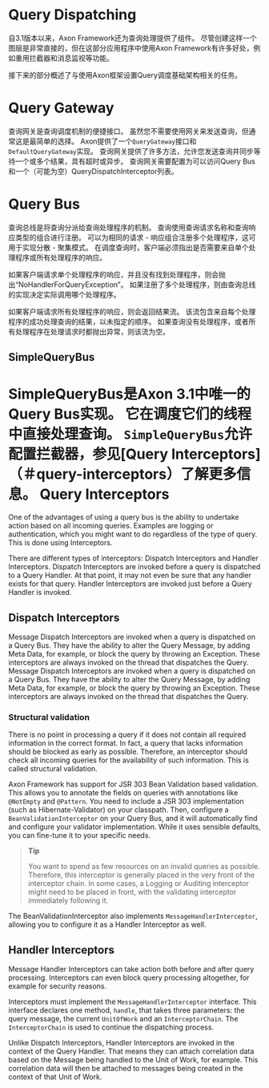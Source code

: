 Query Dispatching
=================
自3.1版本以来，Axon Framework还为查询处理提供了组件。 尽管创建这样一个图层是非常直接的，但在这部分应用程序中使用Axon Framework有许多好处，例如重用拦截器和消息监视等功能。

接下来的部分概述了与使用Axon框架设置Query调度基础架构相关的任务。

Query Gateway
=============
查询网关是查询调度机制的便捷接口。 虽然您不需要使用网关来发送查询，但通常这是最简单的选择。 Axon提供了一个`QueryGateway`接口和`DefaultQueryGateway`实现。 查询网关提供了许多方法，允许您发送查询并同步等待一个或多个结果，具有超时或异步。 查询网关需要配置为可以访问Query Bus和一个（可能为空）QueryDispatchInterceptor列表。

Query Bus
=========

查询总线是将查询分派给查询处理程序的机制。 查询使用查询请求名称和查询响应类型的组合进行注册。 可以为相同的请求 - 响应组合注册多个处理程序，这可用于实现分散 - 聚集模式。 在调度查询时，客户端必须指出是否需要来自单个处理程序或所有处理程序的响应。

如果客户端请求单个处理程序的响应，并且没有找到处理程序，则会抛出“NoHandlerForQueryException”。 如果注册了多个处理程序，则由查询总线的实现决定实际调用哪个处理程序。

如果客户端请求所有处理程序的响应，则会返回结果流。 该流包含来自每个处理程序的成功处理查询的结果，以未指定的顺序。 如果查询没有处理程序，或者所有处理程序在处理请求时都抛出异常，则该流为空。

SimpleQueryBus
--------------
SimpleQueryBus是Axon 3.1中唯一的Query Bus实现。 它在调度它们的线程中直接处理查询。 `SimpleQueryBus`允许配置拦截器，参见[Query Interceptors]（＃query-interceptors）了解更多信息。
Query Interceptors
==================
One of the advantages of using a query bus is the ability to undertake action based on all incoming queries. Examples are logging or authentication, which you might want to do regardless of the type of query. This is done using Interceptors.

There are different types of interceptors: Dispatch Interceptors and Handler Interceptors. Dispatch Interceptors are invoked before a query is dispatched to a Query Handler. At that point, it may not even be sure that any handler exists for that query. Handler Interceptors are invoked just before a Query Handler is invoked.

Dispatch Interceptors
---------------------
Message Dispatch Interceptors are invoked when a query is dispatched on a Query Bus. They have the ability to alter the Query Message, by adding Meta Data, for example, or block the query by throwing an Exception. These interceptors are always invoked on the thread that dispatches the Query.
Message Dispatch Interceptors are invoked when a query is dispatched on a Query Bus. They have the ability to alter the Query Message, by adding Meta Data, for example, or block the query by throwing an Exception. These interceptors are always invoked on the thread that dispatches the Query.

### Structural validation

There is no point in processing a query if it does not contain all required information in the correct format. In fact, a query that lacks information should be blocked as early as possible. Therefore, an interceptor should check all incoming queries for the availability of such information. This is called structural validation.

Axon Framework has support for JSR 303 Bean Validation based validation. This allows you to annotate the fields on queries with annotations like `@NotEmpty` and `@Pattern`. You need to include a JSR 303 implementation (such as Hibernate-Validator) on your classpath. Then, configure a `BeanValidationInterceptor` on your Query Bus, and it will automatically find and configure your validator implementation. While it uses sensible defaults, you can fine-tune it to your specific needs.

> **Tip**
>
> You want to spend as few resources on an invalid queries as possible. Therefore, this interceptor is generally placed in the very front of the interceptor chain. In some cases, a Logging or Auditing interceptor might need to be placed in front, with the validating interceptor immediately following it.

The BeanValidationInterceptor also implements `MessageHandlerInterceptor`, allowing you to configure it as a Handler Interceptor as well.

Handler Interceptors
--------------------
Message Handler Interceptors can take action both before and after query processing. Interceptors can even block query processing altogether, for example for security reasons.

Interceptors must implement the `MessageHandlerInterceptor` interface. This interface declares one method, `handle`, that takes three parameters: the query message, the current `UnitOfWork` and an `InterceptorChain`. The `InterceptorChain` is used to continue the dispatching process.

Unlike Dispatch Interceptors, Handler Interceptors are invoked in the context of the Query Handler. That means they can attach correlation data based on the Message being handled to the Unit of Work, for example. This correlation data will then be attached to messages being created in the context of that Unit of Work.
